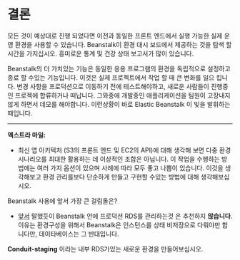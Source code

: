 # 결론

모든 것이 예상대로 진행 되었다면 이전과 동일한 프론트 엔드에서 실행 가능한 실제 운영 환경을 사용할 수 있습니다. Beanstalk이 환경 대시 보드에서 제공하는 것을 탐색 할 시간을 가지십시오. 흥미로운 통계 및 건강 상태 보고서가 많이 있습니다.

Beanstalk의 더 가치있는 기능은 동일한 응용 프로그램의 환경을 독립적으로 설정하고 종료 할 수있는 기능입니다. 이것은 실제 프로젝트에서 작업 할 때 큰 변화를 일으 킵니다. 변경 사항을 프로덕션으로 이동하기 전에 테스트해야하고, 새로운 사람들이 진행중인 프로젝에 합류하거나 떠납니다. 그와중에 개발중인 애플리케이션을 팀원이 고장내지않게 하면서 데모를 해야합니다.  이런상황이 바로 Elastic Beanstalk 이 빛을 발휘하는 때입니다.

---
**엑스트라 마일:**

- 최신 앱 아키텍처 (S3의 프론트 엔드 및 EC2의 API)에 대해 생각해 보면 다중 환경 시나리오를 최대한 활용하는 데 이상적인 조합은 아닙니다. 이 작업을 수행하는 방법에는 여러 가지 옵션이 있으며 사례에 따라 모두 좋고 나쁨이 있습니다. 이것을 생각해보고 환경 관리를보다 단순하게 만들고 구현할 수있는 방법에 대해 생각해보십시오.

Beanstalk 사용에 앞서 가장 큰 걸림돌은?

- [앞서](/workshop/beanstalk/introduction.md) 말했듯이 Beanstalk 안에 프로덕션 RDS를 관리하는것 은 추천하지 **않습니다**. 이유는 환경구성을 위해서 Beanstalk은 인스턴스를 상태 비저장으로 다뤄야만 합니다만, 데이타베이스는 그 반대입니다.

**Conduit-staging** 이라는 내부 RDS가있는 새로운 환경을 만들어보십시오.
